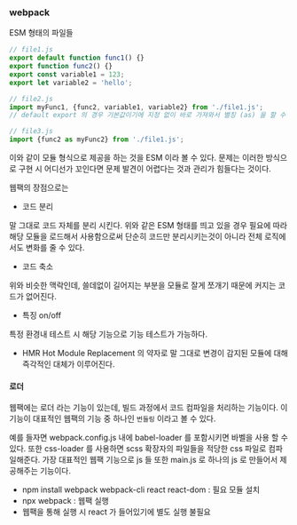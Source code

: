 ### webpack

ESM 형태의 파일들

```javascript
// file1.js
export default function func1() {}
export function func2() {}
export const variable1 = 123;
export let variable2 = 'hello';

// file2.js
import myFunc1, {func2, variable1, variable2} from './file1.js';
// default export 의 경우 기본값이기에 지정 없이 바로 가져와서 별칭 (as) 을 할 수 있다.

// file3.js
import {func2 as myFunc2} from './file1.js';
```

이와 같이 모듈 형식으로 제공을 하는 것을 ESM 이라 볼 수 있다.
문제는 이러한 방식으로 구현 시 어디선가 꼬인다면 문제 발견이 어렵다는 것과 관리가 힘들다는 것이다.

웹팩의 장점으로는

- 코드 분리
  
말 그대로 코드 자체를 분리 시킨다. 위와 같은 ESM 형태를 띄고 있을 경우 필요에 따라 해당 모듈을 로드해서 사용함으로써
단순히 코드만 분리시키는것이 아니라 전체 로직에서도 변화를 줄 수 있다.

- 코드 축소
  
위와 비슷한 맥락인데, 쓸데없이 길어지는 부분을 모듈로 잘게 쪼개기 때문에 커지는 코드가 없어진다.

- 특징 on/off

특정 환경내 테스트 시 해당 기능으로 기능 테스트가 가능하다.  

- HMR
Hot Module Replacement 의 약자로 말 그대로 변경이 감지된 모듈에 대해 즉각적인 대체가 이루어진다.

#### 로더

웹팩에는 로더 라는 기능이 있는데, 빌드 과정에서 코드 컴파일을 처리하는 기능이다. 이 기능이 대표적인 웹팩의 기능 중 하나인
`번들링` 이라고 볼 수 있다.

예를 들자면 webpack.config.js 내에 babel-loader 를 포함시키면 바벨을 사용 할 수 있다.
또한 css-loader 를 사용하면 scss 확장자의 파일들을 적당한 css 파일로 컴파일해준다. 가장 대표적인 웹팩 기능으로 js 들 
또한 main.js 로 하나의 js 로 만들어서 제공해주는 기능이다.

- npm install webpack webpack-cli react react-dom : 필요 모듈 설치
- npx webpack : 웹팩 실행
- 웹팩을 통해 실행 시 react 가 들어있기에 별도 실행 불필요